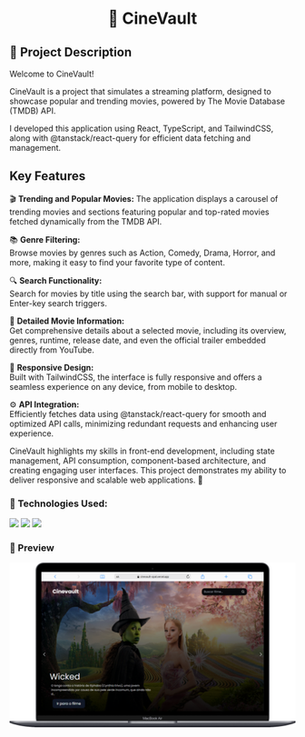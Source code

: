 <h1 align='center'>🎥 CineVault</h1>

<h2>📜 Project Description</h2>

<p>
  Welcome to CineVault!  

  CineVault is a project that simulates a streaming platform, designed to showcase popular and trending movies, powered by The Movie Database (TMDB) API.

  I developed this application using React, TypeScript, and TailwindCSS, along with @tanstack/react-query for efficient data fetching and management.
</p>

<h2>Key Features</h2>

<p>

🎬 **Trending and Popular Movies:** 
The application displays a carousel of trending movies and sections featuring popular and top-rated movies fetched dynamically from the TMDB API.

📚 **Genre Filtering:**  
Browse movies by genres such as Action, Comedy, Drama, Horror, and more, making it easy to find your favorite type of content.

🔍 **Search Functionality:**  
Search for movies by title using the search bar, with support for manual or Enter-key search triggers.

📄 **Detailed Movie Information:**  
Get comprehensive details about a selected movie, including its overview, genres, runtime, release date, and even the official trailer embedded directly from YouTube.

📱 **Responsive Design:**  
Built with TailwindCSS, the interface is fully responsive and offers a seamless experience on any device, from mobile to desktop.

⚙️ **API Integration:**  
Efficiently fetches data using @tanstack/react-query for smooth and optimized API calls, minimizing redundant requests and enhancing user experience.
</p>

<p>
  CineVault highlights my skills in front-end development, including state management, API consumption, component-based architecture, and creating engaging user interfaces. This project demonstrates my ability to deliver responsive and scalable web applications. 🚀
</p>

### 🚀 Technologies Used:

<div>
    <img src="https://shields.io/badge/react-black?logo=react&style=for-the-badge">
    <img src="https://img.shields.io/badge/Tailwindcss-black?style=for-the-badge&logo=tailwindcss&logoColor=1572B6">
    <img src="https://img.shields.io/badge/TS-black?style=for-the-badge&logo=typescript">
</div>

### 📸 Preview

<img src="public/cinevault-macbook.png">